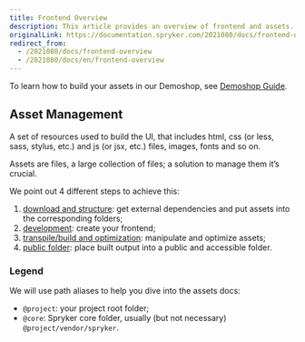 ```yaml
---
title: Frontend Overview
description: This article provides an overview of frontend and assets.
originalLink: https://documentation.spryker.com/2021080/docs/frontend-overview
redirect_from:
  - /2021080/docs/frontend-overview
  - /2021080/docs/en/frontend-overview
---
```


To learn how to build your assets in our Demoshop, see [Demoshop Guide](/docs/scos/dev/developer-guides/202001.0/development-guide/front-end/legacy-demoshop/demoshop-guide.html).

## Asset Management
A set of resources used to build the UI, that includes html, css (or less, sass, stylus, etc.) and js (or jsx, etc.) files, images, fonts and so on.

Assets are files, a large collection of files; a solution to manage them it’s crucial.

We point out 4 different steps to achieve this:

1. [download and structure](/docs/scos/dev/developer-guides/202001.0/development-guide/front-end/legacy-demoshop/download-and-structure.html): get external dependencies and put assets into the corresponding folders;
2. [development](/docs/scos/dev/features/202001.0/sdk/development.html): create your frontend;
3. [transpile/build and optimization](/docs/scos/dev/developer-guides/202001.0/development-guide/front-end/legacy-demoshop/build-and-optimization.html): manipulate and optimize assets;
4. [public folder](/docs/scos/dev/developer-guides/202001.0/development-guide/front-end/legacy-demoshop/public-folder.html): place built output into a public and accessible folder.

### Legend
We will use path aliases to help you dive into the assets docs:

* `@project`: your project root folder;
* `@core`: Spryker core folder, usually (but not necessary) `@project/vendor/spryker`.
